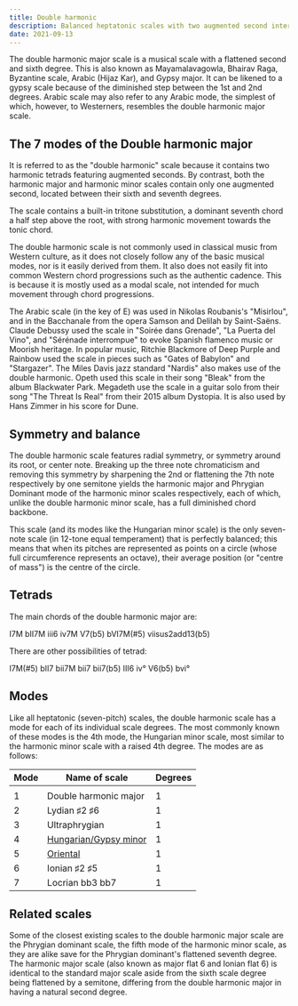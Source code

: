 ```yaml
---
title: Double harmonic
description: Balanced heptatonic scales with two augmented second intervals
date: 2021-09-13
---
```


The double harmonic major scale is a musical scale with a flattened second and sixth degree. This is also known as Mayamalavagowla, Bhairav Raga, Byzantine scale, Arabic (Hijaz Kar), and Gypsy major. It can be likened to a gypsy scale because of the diminished step between the 1st and 2nd degrees. Arabic scale may also refer to any Arabic mode, the simplest of which, however, to Westerners, resembles the double harmonic major scale.

## The 7 modes of the Double harmonic major

<script setup>
  import double from '#/db/scale/double.yaml'
</script>

<chroma-profile-collection :collection="double" />

<youtube-embed video="jiAo-ZA7Ijg" />

It is referred to as the "double harmonic" scale because it contains two harmonic tetrads featuring augmented seconds. By contrast, both the harmonic major and harmonic minor scales contain only one augmented second, located between their sixth and seventh degrees.

The scale contains a built-in tritone substitution, a dominant seventh chord a half step above the root, with strong harmonic movement towards the tonic chord.

The double harmonic scale is not commonly used in classical music from Western culture, as it does not closely follow any of the basic musical modes, nor is it easily derived from them. It also does not easily fit into common Western chord progressions such as the authentic cadence. This is because it is mostly used as a modal scale, not intended for much movement through chord progressions.

The Arabic scale (in the key of E) was used in Nikolas Roubanis's "Misirlou", and in the Bacchanale from the opera Samson and Delilah by Saint-Saëns. Claude Debussy used the scale in "Soirée dans Grenade", "La Puerta del Vino", and "Sérénade interrompue" to evoke Spanish flamenco music or Moorish heritage. In popular music, Ritchie Blackmore of Deep Purple and Rainbow used the scale in pieces such as "Gates of Babylon" and "Stargazer". The Miles Davis jazz standard "Nardis" also makes use of the double harmonic. Opeth used this scale in their song "Bleak" from the album Blackwater Park. Megadeth use the scale in a guitar solo from their song "The Threat Is Real" from their 2015 album Dystopia. It is also used by Hans Zimmer in his score for Dune.

<youtube-embed video="n7hSabSnCEg" />

## Symmetry and balance

The double harmonic scale features radial symmetry, or symmetry around its root, or center note. Breaking up the three note chromaticism and removing this symmetry by sharpening the 2nd or flattening the 7th note respectively by one semitone yields the harmonic major and Phrygian Dominant mode of the harmonic minor scales respectively, each of which, unlike the double harmonic minor scale, has a full diminished chord backbone.

This scale (and its modes like the Hungarian minor scale) is the only seven-note scale (in 12-tone equal temperament) that is perfectly balanced; this means that when its pitches are represented as points on a circle (whose full circumference represents an octave), their average position (or "centre of mass") is the centre of the circle.

<youtube-embed video="hNHAdf8XOik" />

## Tetrads

The main chords of the double harmonic major are:

I7M bII7M iii6 iv7M V7(b5) bVI7M(#5) viisus2add13(b5)

There are other possibilities of tetrad:

I7M(#5) bII7 bii7M bii7 bii7(b5) III6 iv° V6(b5) bvi°

## Modes

Like all heptatonic (seven-pitch) scales, the double harmonic scale has a mode for each of its individual scale degrees. The most commonly known of these modes is the 4th mode, the Hungarian minor scale, most similar to the harmonic minor scale with a raised 4th degree. The modes are as follows:

| Mode | Name of scale                                                                                                                                                                                                                                                                                                                                                                   | Degrees |
| ---- | ------------------------------------------------------------------------------------------------------------------------------------------------------------------------------------------------------------------------------------------------------------------------------------------------------------------------------------------------------------------------------- | ------- |
|  |
| 1    | Double harmonic major                                                                                                                                                                                                                                                                                                                                                           | 1       | ♭2 | 3 | 4 | 5 | ♭6 | 7 | 8 |
| 2    | Lydian ♯2 ♯6                                                                                                                                                                                                                                                                                                                                                                    | 1       | ♯2 | 3 | ♯4 | 5 | ♯6 | 7 | 8 |
| 3    | Ultraphrygian                                                                                                                                                                                                                                                                                                                                                                   | 1       | ♭2 | ♭3 | ♭4 | 5 | ♭6 | 7 | 8 |
| 4    | [Hungarian/Gypsy minor](https://en.wikipedia.org/wiki/Hungarian_minor_scale "Hungarian minor scale")                                                                                                                                                                                                                                                                            | 1       | 2 | ♭3 | ♯4 | 5 | ♭6 | 7 | 8 |
| 5    | [Oriental](https://en.wikipedia.org/w/index.php?title=Oriental_mode&action=edit&redlink=1 "Oriental mode (page does not exist)")                                                                                                                                                                                                                                                | 1       | ♭2 | 3 | 4 | ♭5 | 6 | ♭7 | 8 |
| 6    | Ionian ♯2 ♯5                                                                                                                                                                                                                                                                                                                                                                    | 1       | ♯2 | 3 | 4 | ♯5 | 6 | 7 | 8 |
| 7    | Locrian bb3 bb7 | 1       | ♭2 | bb3 | 4 | ♭5 | ♭6 | bb7 | 8 |

<youtube-embed video="LW6qGy3RtwY" />

## Related scales

Some of the closest existing scales to the double harmonic major scale are the Phrygian dominant scale, the fifth mode of the harmonic minor scale, as they are alike save for the Phrygian dominant's flattened seventh degree. The harmonic major scale (also known as major flat 6 and Ionian flat 6) is identical to the standard major scale aside from the sixth scale degree being flattened by a semitone, differing from the double harmonic major in having a natural second degree.
